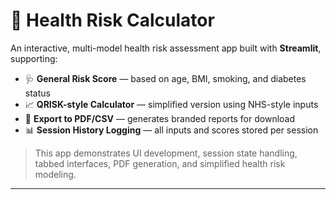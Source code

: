 # 🧠 Health Risk Calculator

An interactive, multi-model health risk assessment app built with **Streamlit**, supporting:

- 🩺 **General Risk Score** — based on age, BMI, smoking, and diabetes status
- 📈 **QRISK-style Calculator** — simplified version using NHS-style inputs
- 📄 **Export to PDF/CSV** — generates branded reports for download
- 📊 **Session History Logging** — all inputs and scores stored per session

> This app demonstrates UI development, session state handling, tabbed interfaces, PDF generation, and simplified health risk modeling.

---


